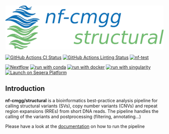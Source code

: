 ![pipeline_logo](docs/images/pipeline_logo_full.png)

[![GitHub Actions CI Status](https://github.com/nf-cmgg/structural/actions/workflows/ci.yml/badge.svg)](https://github.com/nf-cmgg/structural/actions/workflows/ci.yml)
[![GitHub Actions Linting Status](https://github.com/nf-cmgg/structural/actions/workflows/linting.yml/badge.svg)](https://github.com/nf-cmgg/structural/actions/workflows/linting.yml)
[![nf-test](https://img.shields.io/badge/unit_tests-nf--test-337ab7.svg)](https://www.nf-test.com)

[![Nextflow](https://img.shields.io/badge/nextflow%20DSL2-%E2%89%A523.10.0-23aa62.svg)](https://www.nextflow.io/)
[![run with conda](http://img.shields.io/badge/run%20with-conda-3EB049?labelColor=000000&logo=anaconda)](https://docs.conda.io/en/latest/)
[![run with docker](https://img.shields.io/badge/run%20with-docker-0db7ed?labelColor=000000&logo=docker)](https://www.docker.com/)
[![run with singularity](https://img.shields.io/badge/run%20with-singularity-1d355c.svg?labelColor=000000)](https://sylabs.io/docs/)
[![Launch on Seqera Platform](https://img.shields.io/badge/Launch%20%F0%9F%9A%80-Seqera%20Platform-%234256e7)](https://tower.nf/launch?pipeline=https://github.com/nf-cmgg/structural)

## Introduction

**nf-cmgg/structural** is a bioinformatics best-practice analysis pipeline for calling structural variants (SVs), copy number variants (CNVs) and repeat region expansions (RREs) from short DNA reads. The pipeline handles the calling of the variants and postprocessing (filtering, annotating...)

Please have a look at the [documentation](https://nf-cmgg.github.io/structural/latest/) on how to run the pipeline
